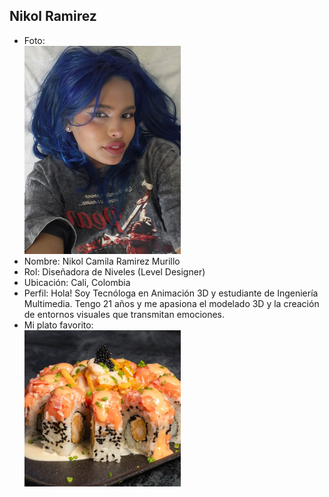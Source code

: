 ## Nikol Ramirez
- Foto:  
  <img src="Nikol/yo.jpg" alt="Foto de Nikol" width="250">
- Nombre: Nikol Camila Ramirez Murillo
- Rol: Diseñadora de Niveles (Level Designer)
- Ubicación: Cali, Colombia
- Perfil: Hola! Soy Tecnóloga en Animación 3D y estudiante de Ingeniería Multimedia. Tengo 21 años y me apasiona el modelado 3D y la creación de entornos visuales que transmitan emociones.
- Mi plato favorito:  
  <img src="Nikol/mi-plato-favorito.png" alt="Plato favorito" width="250">

